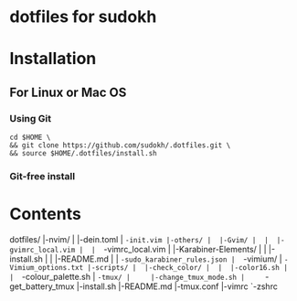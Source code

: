 # dotfiles for sudokh

# Installation
## For Linux or Mac OS
### Using Git
```
cd $HOME \
&& git clone https://github.com/sudokh/.dotfiles.git \
&& source $HOME/.dotfiles/install.sh
```
### Git-free install

# Contents

dotfiles/
 |-nvim/
 |  |-dein.toml
 |  `-init.vim
 |-others/
 |  |-Gvim/
 |  |  |-gvimrc_local.vim
 |  |  `-vimrc_local.vim
 |  |-Karabiner-Elements/
 |  |  |-install.sh
 |  |  |-README.md
 |  |  `-sudo_karabiner_rules.json
 |  `-vimium/
 |     `-Vimium_options.txt
 |-scripts/
 |  |-check_color/
 |  |  |-color16.sh
 |  |  `-colour_palette.sh
 |  `-tmux/
 |     |-change_tmux_mode.sh
 |     `-get_battery_tmux
 |-install.sh
 |-README.md
 |-tmux.conf
 |-vimrc
 `-zshrc

